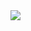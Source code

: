 <!-- 
.. title: پیاده‌روی در دلفت-پسین بیست و سه آوریل دوهزار و پانزده
.. slug: 2015-04-23-lopen-in-delft-middag
.. date: 2015-04-23 20:14:54 UTC+02:00
.. tags: 
.. category: پیاده‌روی در دلفت
.. link: 
.. description: 
.. type: text
-->

<img src="http://googledrive.com/host/0B8OOfC6oWXEPbVFfVXI2OVV2VjA" />

